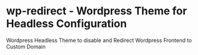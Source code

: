 # wp-redirect - Wordpress Theme for Headless Configuration
Wordpress Headless Theme to disable and Redirect Wordpress Frontend to Custom Domain
